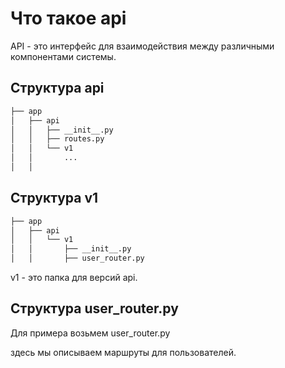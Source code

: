 # Что такое api

API - это интерфейс для взаимодействия между различными компонентами системы.

## Структура api

```bash
├── app
│   ├── api
│   │   ├── __init__.py
│   │   ├── routes.py
│   │   └── v1
│   │       ...
│   │
```

## Структура v1

```bash
├── app
│   ├── api
│   │   └── v1
│   │       ├── __init__.py
│   │       ├── user_router.py

```

v1 - это папка для версий api.

## Структура user_router.py

Для примера возьмем user_router.py

здесь мы описываем маршруты для пользователей.
